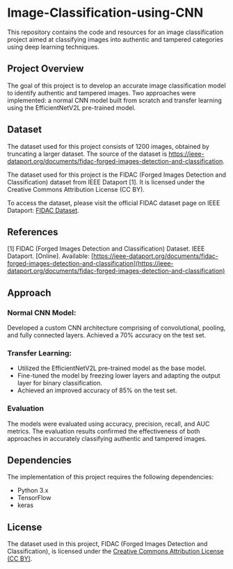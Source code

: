 # Image-Classification-using-CNN
This repository contains the code and resources for an image classification project aimed at classifying images into authentic and tampered categories using deep learning techniques.

## Project Overview
The goal of this project is to develop an accurate image classification model to identify authentic and tampered images. Two approaches were implemented: a normal CNN model built from scratch and transfer learning using the EfficientNetV2L pre-trained model.

## Dataset
The dataset used for this project consists of 1200 images, obtained by truncating a larger dataset. The source of the dataset is https://ieee-dataport.org/documents/fidac-forged-images-detection-and-classification.

The dataset used for this project is the FIDAC (Forged Images Detection and Classification) dataset from IEEE Dataport [1]. It is licensed under the Creative Commons Attribution License (CC BY). 

To access the dataset, please visit the official FIDAC dataset page on IEEE Dataport: [FIDAC Dataset](https://ieee-dataport.org/documents/fidac-forged-images-detection-and-classification).

## References

[1] FIDAC (Forged Images Detection and Classification) Dataset. IEEE Dataport. [Online]. Available: [https://ieee-dataport.org/documents/fidac-forged-images-detection-and-classification](https://ieee-dataport.org/documents/fidac-forged-images-detection-and-classification)


## Approach
### Normal CNN Model:
Developed a custom CNN architecture comprising of convolutional, pooling, and fully connected layers.
Achieved a 70% accuracy on the test set.
### Transfer Learning:
+ Utilized the EfficientNetV2L pre-trained model as the base model.
+ Fine-tuned the model by freezing lower layers and adapting the output layer for binary classification.
+ Achieved an improved accuracy of 85% on the test set.
### Evaluation
The models were evaluated using accuracy, precision, recall, and AUC metrics. The evaluation results confirmed the effectiveness of both approaches in accurately classifying authentic and tampered images.

## Dependencies
The implementation of this project requires the following dependencies:

+ Python 3.x
+ TensorFlow
+ keras
## License
The dataset used in this project, FIDAC (Forged Images Detection and Classification), is licensed under the [Creative Commons Attribution License (CC BY)](https://creativecommons.org/licenses/by/4.0/legalcode).
